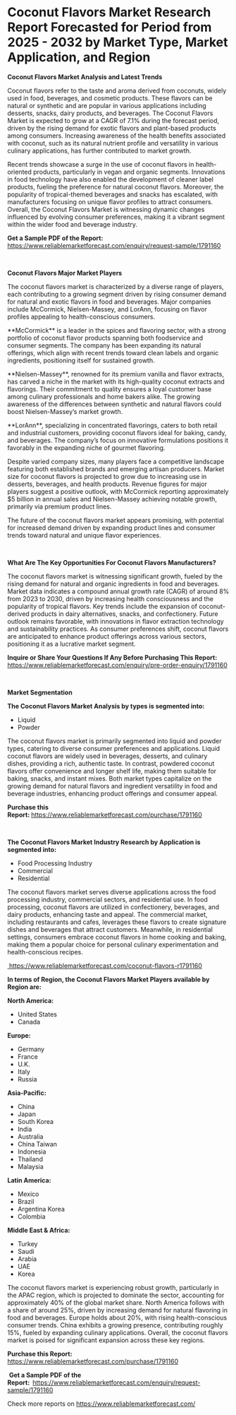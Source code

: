 <p><h1>Coconut Flavors Market Research Report Forecasted for Period from 2025 -  2032 by Market Type, Market Application, and Region</h1></p><p><strong>Coconut Flavors Market Analysis and Latest Trends</strong></p>
<p><p>Coconut flavors refer to the taste and aroma derived from coconuts, widely used in food, beverages, and cosmetic products. These flavors can be natural or synthetic and are popular in various applications including desserts, snacks, dairy products, and beverages. The Coconut Flavors Market is expected to grow at a CAGR of 7.1% during the forecast period, driven by the rising demand for exotic flavors and plant-based products among consumers. Increasing awareness of the health benefits associated with coconut, such as its natural nutrient profile and versatility in various culinary applications, has further contributed to market growth.</p><p>Recent trends showcase a surge in the use of coconut flavors in health-oriented products, particularly in vegan and organic segments. Innovations in food technology have also enabled the development of cleaner label products, fueling the preference for natural coconut flavors. Moreover, the popularity of tropical-themed beverages and snacks has escalated, with manufacturers focusing on unique flavor profiles to attract consumers. Overall, the Coconut Flavors Market is witnessing dynamic changes influenced by evolving consumer preferences, making it a vibrant segment within the wider food and beverage industry.</p></p>
<p><strong>Get a Sample PDF of the Report:&nbsp;</strong> <a href="https://www.reliablemarketforecast.com/enquiry/request-sample/1791160?utm_campaign=2219&utm_medium=2&utm_source=Github&utm_content=ia&utm_term=14022025&utm_id=coconut-flavors">https://www.reliablemarketforecast.com/enquiry/request-sample/1791160</a></p>
<p>&nbsp;</p>
<p><strong>Coconut Flavors Major Market Players</strong></p>
<p><p>The coconut flavors market is characterized by a diverse range of players, each contributing to a growing segment driven by rising consumer demand for natural and exotic flavors in food and beverages. Major companies include McCormick, Nielsen-Massey, and LorAnn, focusing on flavor profiles appealing to health-conscious consumers.</p><p>**McCormick** is a leader in the spices and flavoring sector, with a strong portfolio of coconut flavor products spanning both foodservice and consumer segments. The company has been expanding its natural offerings, which align with recent trends toward clean labels and organic ingredients, positioning itself for sustained growth.</p><p>**Nielsen-Massey**, renowned for its premium vanilla and flavor extracts, has carved a niche in the market with its high-quality coconut extracts and flavorings. Their commitment to quality ensures a loyal customer base among culinary professionals and home bakers alike. The growing awareness of the differences between synthetic and natural flavors could boost Nielsen-Massey’s market growth.</p><p>**LorAnn**, specializing in concentrated flavorings, caters to both retail and industrial customers, providing coconut flavors ideal for baking, candy, and beverages. The company’s focus on innovative formulations positions it favorably in the expanding niche of gourmet flavoring.</p><p>Despite varied company sizes, many players face a competitive landscape featuring both established brands and emerging artisan producers. Market size for coconut flavors is projected to grow due to increasing use in desserts, beverages, and health products. Revenue figures for major players suggest a positive outlook, with McCormick reporting approximately $5 billion in annual sales and Nielsen-Massey achieving notable growth, primarily via premium product lines.</p><p>The future of the coconut flavors market appears promising, with potential for increased demand driven by expanding product lines and consumer trends toward natural and unique flavor experiences.</p></p>
<p>&nbsp;</p>
<p><strong>What Are The Key Opportunities For Coconut Flavors Manufacturers?</strong></p>
<p><p>The coconut flavors market is witnessing significant growth, fueled by the rising demand for natural and organic ingredients in food and beverages. Market data indicates a compound annual growth rate (CAGR) of around 8% from 2023 to 2030, driven by increasing health consciousness and the popularity of tropical flavors. Key trends include the expansion of coconut-derived products in dairy alternatives, snacks, and confectionery. Future outlook remains favorable, with innovations in flavor extraction technology and sustainability practices. As consumer preferences shift, coconut flavors are anticipated to enhance product offerings across various sectors, positioning it as a lucrative market segment.</p></p>
<p><strong>Inquire or Share Your Questions If Any Before Purchasing This Report:</strong> <a href="https://www.reliablemarketforecast.com/enquiry/pre-order-enquiry/1791160?utm_campaign=2219&utm_medium=2&utm_source=Github&utm_content=ia&utm_term=14022025&utm_id=coconut-flavors">https://www.reliablemarketforecast.com/enquiry/pre-order-enquiry/1791160</a></p>
<p>&nbsp;</p>
<p><strong>Market Segmentation</strong></p>
<p><strong>The Coconut Flavors Market Analysis by types is segmented into:</strong></p>
<p><ul><li>Liquid</li><li>Powder</li></ul></p>
<p><p>The coconut flavors market is primarily segmented into liquid and powder types, catering to diverse consumer preferences and applications. Liquid coconut flavors are widely used in beverages, desserts, and culinary dishes, providing a rich, authentic taste. In contrast, powdered coconut flavors offer convenience and longer shelf life, making them suitable for baking, snacks, and instant mixes. Both market types capitalize on the growing demand for natural flavors and ingredient versatility in food and beverage industries, enhancing product offerings and consumer appeal.</p></p>
<p><strong>Purchase this Report:&nbsp;</strong><a href="https://www.reliablemarketforecast.com/purchase/1791160?utm_campaign=2219&utm_medium=2&utm_source=Github&utm_content=ia&utm_term=14022025&utm_id=coconut-flavors">https://www.reliablemarketforecast.com/purchase/1791160</a></p>
<p>&nbsp;</p>
<p><strong>The Coconut Flavors Market Industry Research by Application is segmented into:</strong></p>
<p><ul><li>Food Processing Industry</li><li>Commercial</li><li>Residential</li></ul></p>
<p><p>The coconut flavors market serves diverse applications across the food processing industry, commercial sectors, and residential use. In food processing, coconut flavors are utilized in confectionery, beverages, and dairy products, enhancing taste and appeal. The commercial market, including restaurants and cafes, leverages these flavors to create signature dishes and beverages that attract customers. Meanwhile, in residential settings, consumers embrace coconut flavors in home cooking and baking, making them a popular choice for personal culinary experimentation and health-conscious recipes.</p></p>
<p><a href="https://www.reliablemarketforecast.com/coconut-flavors-r1791160?utm_campaign=2219&utm_medium=2&utm_source=Github&utm_content=ia&utm_term=14022025&utm_id=coconut-flavors">&nbsp;https://www.reliablemarketforecast.com/coconut-flavors-r1791160</a></p>
<p><strong>In terms of Region, the Coconut Flavors Market Players available by Region are:</strong></p>
<p>
    <p> <strong> North America: </strong>
        <ul>
            <li>United States</li>
            <li>Canada</li>
        </ul>
        </p> 
    <p> <strong> Europe: </strong>
        <ul>
            <li>Germany</li>
            <li>France</li>
            <li>U.K.</li>
            <li>Italy</li>
            <li>Russia</li>
        </ul>
        </p> 
    <p> <strong> Asia-Pacific: </strong>
        <ul>
            <li>China</li>
            <li>Japan</li>
            <li>South Korea</li>
            <li>India</li>
            <li>Australia</li>
            <li>China Taiwan</li>
            <li>Indonesia</li>
            <li>Thailand</li>
            <li>Malaysia</li>
        </ul>
        </p> 
    <p> <strong> Latin America: </strong>
        <ul>
            <li>Mexico</li>
            <li>Brazil</li>
            <li>Argentina Korea</li>
            <li>Colombia</li>
        </ul>
        </p> 
    <p> <strong> Middle East & Africa: </strong>
        <ul>
            <li>Turkey</li>
            <li>Saudi</li>
            <li>Arabia</li>
            <li>UAE</li>
            <li>Korea</li>
        </ul>
    </p>
    </p>
<p><p>The coconut flavors market is experiencing robust growth, particularly in the APAC region, which is projected to dominate the sector, accounting for approximately 40% of the global market share. North America follows with a share of around 25%, driven by increasing demand for natural flavoring in food and beverages. Europe holds about 20%, with rising health-conscious consumer trends. China exhibits a growing presence, contributing roughly 15%, fueled by expanding culinary applications. Overall, the coconut flavors market is poised for significant expansion across these key regions.</p></p>
<p><strong>Purchase this Report: </strong><a href="https://www.reliablemarketforecast.com/purchase/1791160?utm_campaign=2219&utm_medium=2&utm_source=Github&utm_content=ia&utm_term=14022025&utm_id=coconut-flavors">https://www.reliablemarketforecast.com/purchase/1791160</a></p>
<p>&nbsp;<strong>Get a Sample PDF of the Report:&nbsp;&nbsp;</strong><a href="https://www.reliablemarketforecast.com/enquiry/request-sample/1791160?utm_campaign=2219&utm_medium=2&utm_source=Github&utm_content=ia&utm_term=14022025&utm_id=coconut-flavors">https://www.reliablemarketforecast.com/enquiry/request-sample/1791160</a></p>
<p><strong></strong></p>
<p>Check more reports on <a href="https://www.reliablemarketforecast.com/?utm_campaign=2219&utm_medium=2&utm_source=Github&utm_content=ia&utm_term=14022025&utm_id=coconut-flavors">https://www.reliablemarketforecast.com/</a></p>